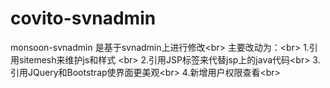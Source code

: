 covito-svnadmin
===============

monsoon-svnadmin 是基于svnadmin上进行修改&lt;br>  主要改动为：&lt;br>  1.引用sitemesh来维护js和样式 &lt;br> 2.引用JSP标签来代替jsp上的java代码&lt;br> 3.引用JQuery和Bootstrap使界面更美观&lt;br> 4.新增用户权限查看&lt;br>
